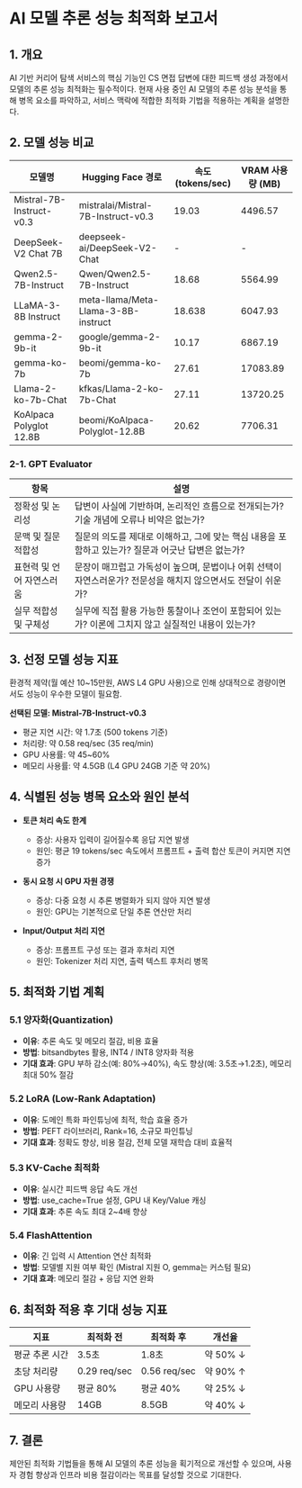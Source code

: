 # AI 모델 추론 성능 최적화 보고서

## 1. 개요

AI 기반 커리어 탐색 서비스의 핵심 기능인 CS 면접 답변에 대한 피드백 생성 과정에서 모델의 추론 성능 최적화는 필수적이다. 현재 사용 중인 AI 모델의 추론 성능 분석을 통해 병목 요소를 파악하고, 서비스 맥락에 적합한 최적화 기법을 적용하는 계획을 설명한다.

## 2. 모델 성능 비교

| 모델명 | Hugging Face 경로 | 속도 (tokens/sec) | VRAM 사용량 (MB) |
|--------|-------------------|-------------------|------------------|
| Mistral-7B-Instruct-v0.3 | mistralai/Mistral-7B-Instruct-v0.3 | 19.03 | 4496.57 |
| DeepSeek-V2 Chat 7B | deepseek-ai/DeepSeek-V2-Chat | - | - |
| Qwen2.5-7B-Instruct | Qwen/Qwen2.5-7B-Instruct | 18.68 | 5564.99 |
| LLaMA-3-8B Instruct | meta-llama/Meta-Llama-3-8B-instruct | 18.638 | 6047.93 |
| gemma-2-9b-it | google/gemma-2-9b-it | 10.17 | 6867.19 |
| gemma-ko-7b | beomi/gemma-ko-7b | 27.61 | 17083.89 |
| Llama-2-ko-7b-Chat | kfkas/Llama-2-ko-7b-Chat | 27.11 | 13720.25 |
| KoAlpaca Polyglot 12.8B | beomi/KoAlpaca-Polyglot-12.8B | 20.62 | 7706.31 |


### 2-1. GPT Evaluator

| 항목 | 설명 |
|------|------|
| 정확성 및 논리성 | 답변이 사실에 기반하며, 논리적인 흐름으로 전개되는가? 기술 개념에 오류나 비약은 없는가? |
| 문맥 및 질문 적합성 | 질문의 의도를 제대로 이해하고, 그에 맞는 핵심 내용을 포함하고 있는가? 질문과 어긋난 답변은 없는가? |
| 표현력 및 언어 자연스러움 | 문장이 매끄럽고 가독성이 높으며, 문법이나 어휘 선택이 자연스러운가? 전문성을 해치지 않으면서도 전달이 쉬운가? |
| 실무 적합성 및 구체성 | 실무에 직접 활용 가능한 통찰이나 조언이 포함되어 있는가? 이론에 그치지 않고 실질적인 내용이 있는가? |


## 3. 선정 모델 성능 지표

환경적 제약(월 예산 10~15만원, AWS L4 GPU 사용)으로 인해 상대적으로 경량이면서도 성능이 우수한 모델이 필요함.

**선택된 모델: Mistral-7B-Instruct-v0.3**

- 평균 지연 시간: 약 1.7초 (500 tokens 기준)
- 처리량: 약 0.58 req/sec (35 req/min)
- GPU 사용률: 약 45~60%
- 메모리 사용률: 약 4.5GB (L4 GPU 24GB 기준 약 20%)

## 4. 식별된 성능 병목 요소와 원인 분석

- **토큰 처리 속도 한계**
  - 증상: 사용자 입력이 길어질수록 응답 지연 발생
  - 원인: 평균 19 tokens/sec 속도에서 프롬프트 + 출력 합산 토큰이 커지면 지연 증가

- **동시 요청 시 GPU 자원 경쟁**
  - 증상: 다중 요청 시 추론 병렬화가 되지 않아 지연 발생
  - 원인: GPU는 기본적으로 단일 추론 연산만 처리

- **Input/Output 처리 지연**
  - 증상: 프롬프트 구성 또는 결과 후처리 지연
  - 원인: Tokenizer 처리 지연, 출력 텍스트 후처리 병목

## 5. 최적화 기법 계획

### 5.1 양자화(Quantization)
- **이유**: 추론 속도 및 메모리 절감, 비용 효율
- **방법**: bitsandbytes 활용, INT4 / INT8 양자화 적용
- **기대 효과**: GPU 부하 감소(예: 80%→40%), 속도 향상(예: 3.5초→1.2초), 메모리 최대 50% 절감

### 5.2 LoRA (Low-Rank Adaptation)
- **이유**: 도메인 특화 파인튜닝에 최적, 학습 효율 증가
- **방법**: PEFT 라이브러리, Rank=16, 소규모 파인튜닝
- **기대 효과**: 정확도 향상, 비용 절감, 전체 모델 재학습 대비 효율적

### 5.3 KV-Cache 최적화
- **이유**: 실시간 피드백 응답 속도 개선
- **방법**: use_cache=True 설정, GPU 내 Key/Value 캐싱
- **기대 효과**: 추론 속도 최대 2~4배 향상

### 5.4 FlashAttention
- **이유**: 긴 입력 시 Attention 연산 최적화
- **방법**: 모델별 지원 여부 확인 (Mistral 지원 O, gemma는 커스텀 필요)
- **기대 효과**: 메모리 절감 + 응답 지연 완화

## 6. 최적화 적용 후 기대 성능 지표

| 지표 | 최적화 전 | 최적화 후 | 개선율 |
|------|-----------|-----------|--------|
| 평균 추론 시간 | 3.5초 | 1.8초 | 약 50% ↓ |
| 초당 처리량 | 0.29 req/sec | 0.56 req/sec | 약 90% ↑ |
| GPU 사용량 | 평균 80% | 평균 40% | 약 25% ↓ |
| 메모리 사용량 | 14GB | 8.5GB | 약 40% ↓ |

## 7. 결론

제안된 최적화 기법들을 통해 AI 모델의 추론 성능을 획기적으로 개선할 수 있으며, 사용자 경험 향상과 인프라 비용 절감이라는 목표를 달성할 것으로 기대한다.